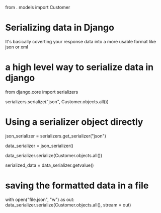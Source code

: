 from . models import Customer 

# Serializing data in Django

It's basically coverting your response data into a more usable format like json or xml


# a high level way to serialize data in django

from django.core import serializers


serializers.serialize("json", Customer.objects.all())

# Using a serializer object directly

json_serializer = serializers.get_serializer("json")

data_serializer = json_serializer()

data_serializer.serialize(Customer.objects.all())

serialized_data = data_serializer.getvalue()

    
# saving the formatted data in a file

with open("file.json", "w") as out:
    data_serializer.serialize(Customer.objects.all(), stream = out)

